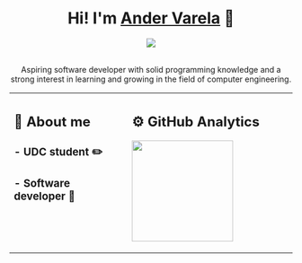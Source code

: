 <div align="center">
  <h1 align="center">Hi! I'm <a href="https://www.instagram.com/ander_vare/">Ander Varela</a> 👋</h1>
  <img src="https://i.imgur.com/vpcLELx.jpg">
  <p><br>Aspiring software developer with solid programming knowledge and a strong interest in learning and growing in the field of computer engineering.<br></p>
  <table width="100%">
    <tr>
      <td width="40%" valign="top">
        <div>
          <h2>🤪 About me</h2>
          <h3>- UDC student ✏️</h3>
          <h3>- Software developer 📲</h3>
        </div>
      </td>
      <td></td>
      <td width="60%" valign="top">
        <div>
          <h2>⚙️ GitHub Analytics</h2>
          <p>
            <a href="https://github.com/AnderVarela">
              <img height="180em" src="https://github-readme-stats-eight-theta.vercel.app/api?username=AnderVarela&show_icons=true&theme=algolia&include_all_commits=true&count_private=true"/>
        <!--
<img height="180em" src="https://github-readme-stats-eight-theta.vercel.app/api/top-langs/?username=AnderVarela&layout=compact&langs_count=8&theme=algolia"/>
-->
            </a>
          </p>
        </div>
      </td>
    </tr>
  </table>
</div>
  
<!--
**AnderVarela/AnderVarela** is a ✨ _special_ ✨ repository because its `README.md` (this file) appears on your GitHub profile.

Here are some ideas to get you started:

- 🔭 I’m currently working on ...
- 🌱 I’m currently learning ...
- 👯 I’m looking to collaborate on ...
- 🤔 I’m looking for help with ...
- 💬 Ask me about ...
- 📫 How to reach me: ...
- 😄 Pronouns: ...
- ⚡ Fun fact: ...
-->
